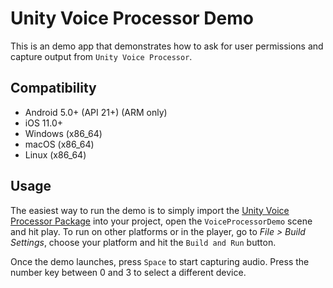 # Unity Voice Processor Demo

This is an demo app that demonstrates how to ask for user permissions and capture output from `Unity Voice Processor`.

## Compatibility

- Android 5.0+ (API 21+) (ARM only)
- iOS 11.0+
- Windows (x86_64)
- macOS (x86_64)
- Linux (x86_64)

## Usage

The easiest way to run the demo is to simply import the [Unity Voice Processor Package](../../unity-voice-processor-1.0.0.unitypackage) into your project, open the `VoiceProcessorDemo` scene and hit play. To run on other platforms or in the player, go to _File > Build Settings_, choose your platform and hit the `Build and Run` button.

Once the demo launches, press `Space` to start capturing audio. Press the number key between 0 and 3 to select a different device.
